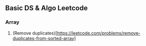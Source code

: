 ## Basic DS & Algo Leetcode

### Array

1. (Remove duplicates)[https://leetcode.com/problems/remove-duplicates-from-sorted-array]
